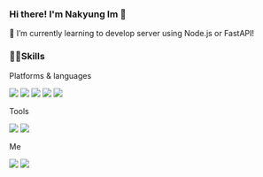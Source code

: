 ### Hi there! I'm Nakyung Im 👋

<!--
**NakyungIm/NakyungIm** is a ✨ _special_ ✨ repository because its `README.md` (this file) appears on your GitHub profile.

Here are some ideas to get you started:

- 🔭 I’m currently working on ...
- 🌱 I’m currently learning ...
- 👯 I’m looking to collaborate on ...
- 🤔 I’m looking for help with ...
- 💬 Ask me about ...
- 📫 How to reach me: ...
- 😄 Pronouns: ...
- ⚡ Fun fact: ...
-->

🌱 I’m currently learning to develop server using Node.js or FastAPI!


### 💪🏻Skills
Platforms & languages

<img src="https://img.shields.io/badge/Python-3776AB?style=flat-square&logo=Python&logoColor=white"/> <img src="https://img.shields.io/badge/JavaScript-F7DF1E?style=flat-square&logo=JavaScript&logoColor=white"/> <img src="https://img.shields.io/badge/Node.js-339933?style=flat-square&logo=Node.js&logoColor=white"/> <img src="https://img.shields.io/badge/React-61DAFB?style=flat-square&logo=React&logoColor=white"/> <img src="https://img.shields.io/badge/Google Cloud-4285F4?style=flat-square&logo=Google Cloud&logoColor=white"/>

Tools

<img src="https://img.shields.io/badge/Git-F05032?style=flat-square&logo=Git&logoColor=white"/> <img src="https://img.shields.io/badge/Visual Studio Code-007ACC?style=flat-square&logo=Visual Studio Code&logoColor=white"/>

Me

<a href="https://nakyungim.tistory.com/" target="_blank"><img src="https://img.shields.io/badge/Blog-ff69b4?style=flat-square&logo=Blogger&logoColor=white"/></a> <a href="https://www.linkedin.com/in/amber-im/" target="_blank"><img src="https://img.shields.io/badge/LinkedIn-0A66C2?style=flat-square&logo=LinkedIn&logoColor=white"/></a>



